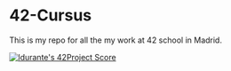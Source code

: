 # 42-Cursus
This is my repo for all the my work at 42 school in Madrid.


[![ldurante's 42Project Score](https://badge42.herokuapp.com/api/project/ldurante/Libft)](https://github.com/JaeSeoKim/badge42)
